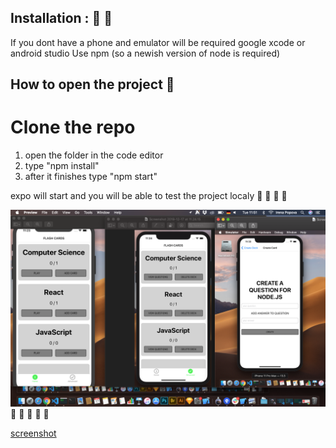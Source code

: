 ## Installation : 🚀 🍺

If you dont have a phone and emulator will be required google xcode or android studio
Use npm (so a newish version of node is required)

## How to open the project 🚀
# Clone the repo
1. open the folder in the code editor
2. type "npm install"
3. after it finishes type "npm start"

expo will start and you will be able to test the project localy
🍎
🔔
🐊
🌟

![screenshot](./images/Screenshot.jpg)
🚀 🌟 🐇 🐇 🐇

[screenshot](./images/Screenshot2.jpg)
